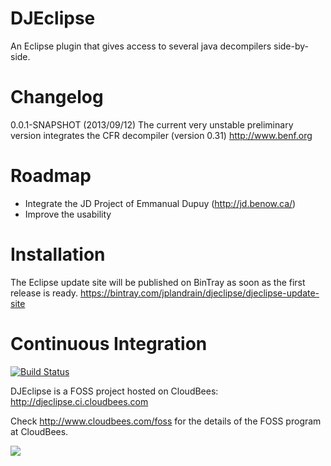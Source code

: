 DJEclipse
=========

An Eclipse plugin that gives access to several java decompilers side-by-side.

Changelog
=========

0.0.1-SNAPSHOT (2013/09/12)
The current very unstable preliminary version integrates the CFR decompiler (version 0.31) 
http://www.benf.org

Roadmap
=======

- Integrate the JD Project of Emmanual Dupuy (http://jd.benow.ca/)
- Improve the usability

Installation
============

The Eclipse update site will be published on BinTray as soon as the first release is ready. 
https://bintray.com/jplandrain/djeclipse/djeclipse-update-site

Continuous Integration
======================

[![Build Status](https://djeclipse.ci.cloudbees.com/buildStatus/icon?job=DJEclipse)](https://djeclipse.ci.cloudbees.com/job/DJEclipse/)

DJEclipse is a FOSS project hosted on CloudBees: http://djeclipse.ci.cloudbees.com

Check http://www.cloudbees.com/foss for the details of the FOSS program at CloudBees.

![](http://web-static-cloudfront.s3.amazonaws.com/images/badges/BuiltOnDEV.png)
